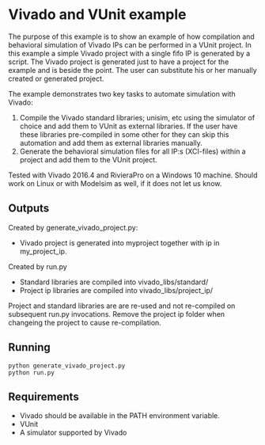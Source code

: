 # Vivado and VUnit example
The purpose of this example is to show an example of how compilation
and behavioral simulation of Vivado IPs can be performed in a VUnit
project. In this example a simple Vivado project with a single fifo IP
is generated by a script. The Vivado project is generated just to have
a project for the example and is beside the point. The user can
substitute his or her manually created or generated project.

The example demonstrates two key tasks to automate simulation with Vivado:

1. Compile the Vivado standard libraries; unisim, etc using the
   simulator of choice and add them to VUnit as external libraries. If
   the user have these libraries pre-compiled in some other for they
   can skip this automation and add them as external libraries
   manually.
2. Generate the behavioral simulation files for all IP:s (XCI-files) within a
   project and add them to the VUnit project.

Tested with Vivado 2016.4 and RivieraPro on a Windows 10 machine.
Should work on Linux or with Modelsim as well, if it does not let us know.

## Outputs
Created by generate_vivado_project.py:
- Vivado project is generated into myproject together with ip in my_project_ip.

Created by run.py
- Standard libraries are compiled into vivado_libs/standard/
- Project ip libraries are compiled into vivado_libs/project_ip/

Project and standard libraries are are re-used and not re-compiled on
subsequent run.py invocations. Remove the project ip folder when
changeing the project to cause re-compilation.

## Running
```shell
python generate_vivado_project.py
python run.py
```

## Requirements
- Vivado should be available in the PATH environment variable.
- VUnit
- A simulator supported by Vivado